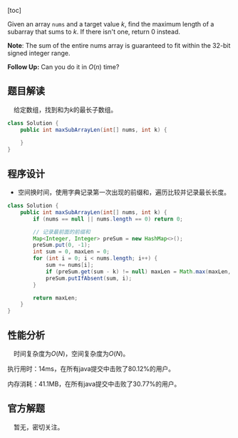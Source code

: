 [toc]

Given an array `nums` and a target value $k$, find the maximum length of a subarray that sums to $k$. If there isn't one, return $0$ instead.



**Note**:
The sum of the entire nums array is guaranteed to fit within the 32-bit signed integer range.



**Follow Up:**
Can you do it in $O(n)$ time?



## 题目解读

&emsp;给定数组，找到和为$k$的最长子数组。

```java
class Solution {
    public int maxSubArrayLen(int[] nums, int k) {
        
    }
}
```

## 程序设计

* 空间换时间，使用字典记录第一次出现的前缀和，遍历比较并记录最长长度。

```java
class Solution {
    public int maxSubArrayLen(int[] nums, int k) {
        if (nums == null || nums.length == 0) return 0;

        // 记录最前面的前缀和
        Map<Integer, Integer> preSum = new HashMap<>();
        preSum.put(0, -1);
        int sum = 0, maxLen = 0;
        for (int i = 0; i < nums.length; i++) {
            sum += nums[i];
            if (preSum.get(sum - k) != null) maxLen = Math.max(maxLen, i - preSum.get(sum - k));
            preSum.putIfAbsent(sum, i);
        }

        return maxLen;
    }
}
```

## 性能分析

&emsp;时间复杂度为$O(N)$，空间复杂度为$O(N)$。

执行用时：14ms，在所有java提交中击败了80.12%的用户。

内存消耗：41.1MB，在所有java提交中击败了30.77%的用户。

## 官方解题

&emsp;暂无，密切关注。